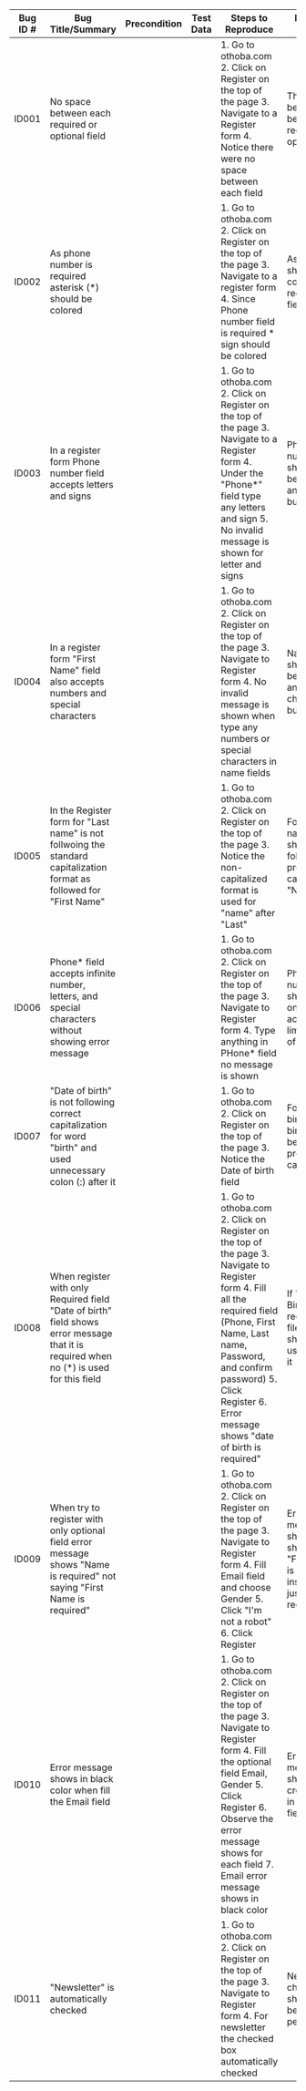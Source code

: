 |Bug ID #|Bug Title/Summary                                                                                                                       |Precondition|Test Data|Steps to Reproduce                                                                                                                                                                                                                                               |Expected Result                                                                            |Status|Reported By|Fixed/Resolved By|Remark            |
|--------|----------------------------------------------------------------------------------------------------------------------------------------|------------|---------|-----------------------------------------------------------------------------------------------------------------------------------------------------------------------------------------------------------------------------------------------------------------|-------------------------------------------------------------------------------------------|------|-----------|-----------------|------------------|
|ID001   |No space between each required or optional field                                                                                        |            |         |1. Go to othoba.com 2. Click on Register on the top of the page 3. Navigate to a Register form 4. Notice there were no space between each field                                                                                                                  |There should be an space between required or optional field                                |Open  |Aleya      |Developer A      |https://othoba.com|
|ID002   |As phone number is required asterisk (*) should be colored                                                                              |            |         |1. Go to othoba.com 2. Click on Register on the top of the page 3. Navigate to a register form 4. Since Phone number field is required * sign should be colored                                                                                                  |Asterisk (*) should be colored in required field                                           |Open  |Aleya      |Developer A      |https://othoba.com|
|ID003   |In a register form Phone number field  accepts letters and signs                                                                        |            |         |1. Go to othoba.com 2. Click on Register on the top of the page 3. Navigate to a Register form 4. Under the "Phone*" field type any letters and sign 5. No invalid message  is shown for letter and signs                                                        |Phone number field should not be accepting any value but numbers                           |Open  |Aleya      |Developer A      |https://othoba.com|
|ID004   |In a register form  "First Name" field also accepts numbers and special characters                                                      |            |         |1. Go to othoba.com 2. Click on Register on the top of the page 3. Navigate to Register form  4. No invalid message is shown when type any numbers or special characters in name fields                                                                          |Name field should not be accepting any characters but letters                              |Open  |Aleya      |Developer A      |https://othoba.com|
|ID005   |In the Register form for "Last name" is not follwoing the standard capitalization format as followed for "First Name"                   |            |         |1. Go to othoba.com 2. Click on Register on the top of the page 3. Notice the non-capitalized format is used for "name"  after "Last"                                                                                                                            |For "Last name" name should be following proper capitalization "N"                         |Open  |Aleya      |Developer A      |https://othoba.com|
|ID006   |Phone* field accepts infinite number, letters, and special characters without showing error message                                     |            |         |1. Go to othoba.com 2. Click on Register on the top of the page 3. Navigate to Register form 4. Type anything in PHone* field no message is shown                                                                                                                |Phone number filed should be only accepting limited range of numbers                       |Open  |Aleya      |Developer A      |https://othoba.com|
|ID007   |"Date of birth" is not following correct capitalization for word "birth" and used unnecessary colon (:) after it                        |            |         |1. Go to othoba.com 2. Click on Register on the top of the page 3. Notice the Date of birth field                                                                                                                                                                |For "Date of birth" word birth should be "B" in proper capitalization                      |Open  |Aleya      |Developer A      |https://othoba.com|
|ID008   |When register with only Required field "Date of birth"  field shows error message that it is required when no (*) is used for this field|            |         |1. Go to othoba.com 2. Click on Register on the top of the page 3. Navigate to Register form 4. Fill all the required field (Phone, First Name, Last name, Password, and confirm password) 5. Click Register  6. Error message shows "date of birth is required" |If "Date of Birth" is a required filed (*) should be used next to it                       |Open  |Aleya      |Developer A      |https://othoba.com|
|ID009   |When try to register with only optional field error message shows "Name is required" not saying "First Name is required"                |            |         |1. Go to othoba.com 2. Click on Register on the top of the page 3. Navigate to Register form 4. Fill Email field and choose Gender  5. Click "I'm not a robot" 6. Click Register                                                                                 |Error message should be showing "First Name is required" instead of just "Name is required"|Open  |Aleya      |Developer A      |https://othoba.com|
|ID010   |Error message shows in black color when fill the Email field                                                                            |            |         |1. Go to othoba.com 2. Click on Register on the top of the page 3. Navigate to Register form 4. Fill the optional field Email, Gender 5. Click Register  6. Observe the error message shows for each field  7. Email error message shows in black color          |Error message should be crolored red in the Email field                                    |Open  |Aleya      |Developer A      |https://othoba.com|
|ID011   |"Newsletter" is automatically checked                                                                                                   |            |         |1. Go to othoba.com 2. Click on Register on the top of the page 3. Navigate to Register form 4. For newsletter the checked box automatically checked                                                                                                             |Newsletter checked box should not be checked perivously                                    |      |Aleya      |Developer A      |https://othoba.com|
